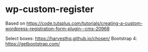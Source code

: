 # wp-custom-register

Based on https://code.tutsplus.com/tutorials/creating-a-custom-wordpress-registration-form-plugin--cms-20968

Select boxes: https://harvesthq.github.io/chosen/
Bootstrap 4: https://getbootstrap.com/

